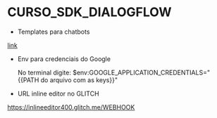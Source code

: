 # CURSO_SDK_DIALOGFLOW

 - Templates para chatbots

[link](https://bootsnipp.com/)

- Env para credenciais do Google
 
  No terminal digite: $env:GOOGLE_APPLICATION_CREDENTIALS="{{PATH do arquivo com as keys}}"
  
-  URL inline editor no GLITCH 

https://inlineeditor400.glitch.me/WEBHOOK


